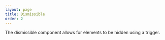 ```yaml
---
layout: page
title: Dismissible
order: 2
---
```


The dismissible component allows for elements to be hidden using a trigger.
